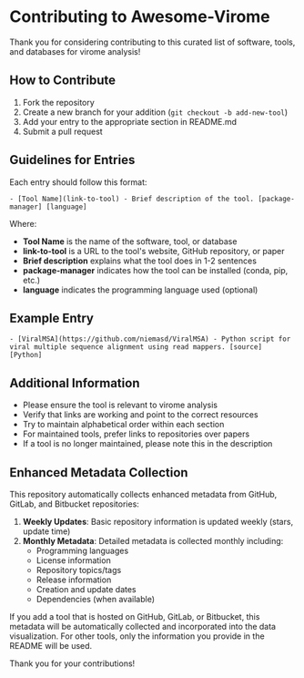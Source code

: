 # Contributing to Awesome-Virome

Thank you for considering contributing to this curated list of software, tools, and databases for virome analysis!

## How to Contribute

1. Fork the repository
2. Create a new branch for your addition (`git checkout -b add-new-tool`)
3. Add your entry to the appropriate section in README.md
4. Submit a pull request

## Guidelines for Entries

Each entry should follow this format:
```
- [Tool Name](link-to-tool) - Brief description of the tool. [package-manager] [language]
```

Where:
- **Tool Name** is the name of the software, tool, or database
- **link-to-tool** is a URL to the tool's website, GitHub repository, or paper
- **Brief description** explains what the tool does in 1-2 sentences
- **package-manager** indicates how the tool can be installed (conda, pip, etc.)
- **language** indicates the programming language used (optional)

## Example Entry

```
- [ViralMSA](https://github.com/niemasd/ViralMSA) - Python script for viral multiple sequence alignment using read mappers. [source] [Python]
```

## Additional Information

- Please ensure the tool is relevant to virome analysis
- Verify that links are working and point to the correct resources
- Try to maintain alphabetical order within each section
- For maintained tools, prefer links to repositories over papers
- If a tool is no longer maintained, please note this in the description

## Enhanced Metadata Collection

This repository automatically collects enhanced metadata from GitHub, GitLab, and Bitbucket repositories:

1. **Weekly Updates**: Basic repository information is updated weekly (stars, update time)
2. **Monthly Metadata**: Detailed metadata is collected monthly including:
   - Programming languages
   - License information
   - Repository topics/tags
   - Release information
   - Creation and update dates
   - Dependencies (when available)

If you add a tool that is hosted on GitHub, GitLab, or Bitbucket, this metadata will be automatically collected and incorporated into the data visualization. For other tools, only the information you provide in the README will be used.

Thank you for your contributions!